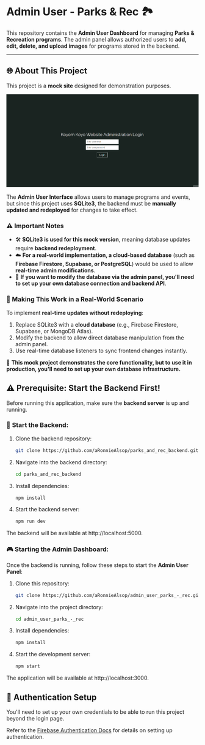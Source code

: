 # Admin User - Parks & Rec 🏞️

This repository contains the **Admin User Dashboard** for managing **Parks & Recreation programs**. The admin panel allows authorized users to **add, edit, delete, and upload images** for programs stored in the backend.

---
## 🌐 About This Project

This project is a **mock site** designed for demonstration purposes.  

![Admin Dashboard GIF](https://raw.githubusercontent.com/aRonnieAlsop/admin_user_parks_-_rec/c25e1c570bd90546831390ce3aeec45323c446cf/admin_dashboard.gif)

The **Admin User Interface** allows users to manage programs and events, but since this project uses **SQLite3**, the backend must be **manually updated and redeployed** for changes to take effect.

### **⚠️ Important Notes**
- 🛠 **SQLite3 is used for this mock version**, meaning database updates require **backend redeployment**.
- ☁️ **For a real-world implementation, a cloud-based database** (such as **Firebase Firestore, Supabase, or PostgreSQL**) would be used to allow **real-time admin modifications**.
- 🔧 **If you want to modify the database via the admin panel, you'll need to set up your own database connection and backend API**.

### **🔄 Making This Work in a Real-World Scenario**
To implement **real-time updates without redeploying**:
1. Replace SQLite3 with a **cloud database** (e.g., Firebase Firestore, Supabase, or MongoDB Atlas).
2. Modify the backend to allow direct database manipulation from the admin panel.
3. Use real-time database listeners to sync frontend changes instantly.

🚀 **This mock project demonstrates the core functionality, but to use it in production, you'll need to set up your own database infrastructure.**  


## ⚠️ **Prerequisite: Start the Backend First!**
Before running this application, make sure the **backend server** is up and running.  

### 🥌 **Start the Backend:**  
1. Clone the backend repository:  
   ```sh
   git clone https://github.com/aRonnieAlsop/parks_and_rec_backend.git
2. Navigate into the backend directory:
   ```sh
   cd parks_and_rec_backend
3. Install dependencies:
   ```sh
   npm install
4. Start the backend server:
   ```sh
   npm run dev
The backend will be available at http://localhost:5000.

### 🎮 **Starting the Admin Dashboard:**  
Once the backend is running, follow these steps to start the **Admin User Panel**:
1. Clone this repository:
   ```sh
   git clone https://github.com/aRonnieAlsop/admin_user_parks_-_rec.git
2. Navigate into the project directory:
   ```sh
   cd admin_user_parks_-_rec
3. Install dependencies:
   ```sh
   npm install
4. Start the development server:
   ```sh
   npm start

The application will be available at http://localhost:3000.

## 🔐 Authentication Setup

You'll need to set up your own credentials to be able to run this project beyond the login page.  

Refer to the [Firebase Authentication Docs](https://firebase.google.com/docs/auth) for details on setting up authentication.









